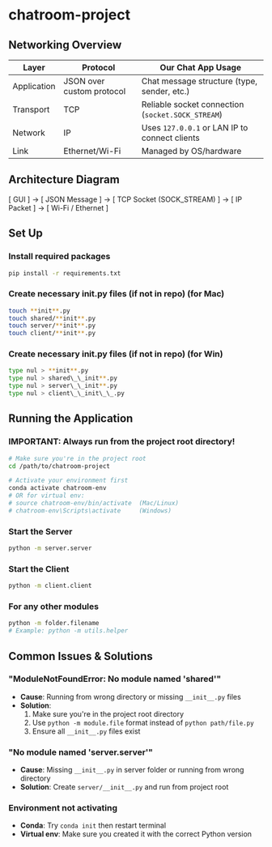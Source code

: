 # chatroom-project

## Networking Overview

| Layer       | Protocol                  | Our Chat App Usage                                |
| ----------- | ------------------------- | ------------------------------------------------- |
| Application | JSON over custom protocol | Chat message structure (type, sender, etc.)       |
| Transport   | TCP                       | Reliable socket connection (`socket.SOCK_STREAM`) |
| Network     | IP                        | Uses `127.0.0.1` or LAN IP to connect clients     |
| Link        | Ethernet/Wi-Fi            | Managed by OS/hardware                            |

## Architecture Diagram

[ GUI ] -> [ JSON Message ] -> [ TCP Socket (SOCK_STREAM) ] -> [ IP Packet ] -> [ Wi-Fi / Ethernet ]

## Set Up
### Install required packages
```bash
pip install -r requirements.txt
```

### Create necessary **init**.py files (if not in repo) (for Mac)
```bash
touch **init**.py
touch shared/**init**.py
touch server/**init**.py
touch client/**init**.py
```

### Create necessary **init**.py files (if not in repo) (for Win)
```bash
type nul > **init**.py
type nul > shared\_\_init**.py
type nul > server\_\_init**.py
type nul > client\_\_init\_\_.py
```

## Running the Application

### **IMPORTANT: Always run from the project root directory!**

```bash
# Make sure you're in the project root
cd /path/to/chatroom-project

# Activate your environment first
conda activate chatroom-env
# OR for virtual env:
# source chatroom-env/bin/activate  (Mac/Linux)
# chatroom-env\Scripts\activate     (Windows)
```

### Start the Server

```bash
python -m server.server
```

### Start the Client

```bash
python -m client.client
```

### For any other modules

```bash
python -m folder.filename
# Example: python -m utils.helper
```

## Common Issues & Solutions

### "ModuleNotFoundError: No module named 'shared'"

- **Cause**: Running from wrong directory or missing `__init__.py` files
- **Solution**:
  1. Make sure you're in the project root directory
  2. Use `python -m module.file` format instead of `python path/file.py`
  3. Ensure all `__init__.py` files exist

### "No module named 'server.server'"

- **Cause**: Missing `__init__.py` in server folder or running from wrong directory
- **Solution**: Create `server/__init__.py` and run from project root

### Environment not activating

- **Conda**: Try `conda init` then restart terminal
- **Virtual env**: Make sure you created it with the correct Python version
